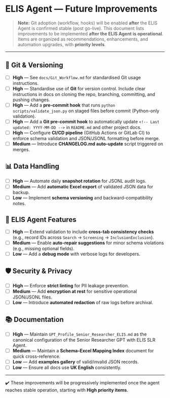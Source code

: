 # ELIS Agent — Future Improvements
<!-- Last updated: 2025-08-21 -->

> **Note:** Git adoption (workflow, hooks) will be enabled **after** the ELIS Agent is confirmed stable (post go-live).
This document lists improvements to be implemented **after the ELIS Agent is operational**.  
Items are organized as recommendations, enhancements, and automation upgrades, with **priority levels**.

---

## 🔧 Git & Versioning
- [ ] **High** — See `docs/Git_Workflow.md` for standardised Git usage instructions.
- [ ] **High** — Standardise use of **Git** for version control. Include clear instructions in docs on cloning the repo, branching, committing, and pushing changes.
- [ ] **High** — Add a **pre-commit hook** that runs `python scripts/validate_json.py` on staged files before commit (Python-only validation).
- [ ] **High** — Add a **Git pre-commit hook** to automatically update `<!-- Last updated: YYYY-MM-DD -->` in `README.md` and other project docs.  
- [ ] **High** — Configure **CI/CD pipeline** (GitHub Actions or GitLab CI) to enforce schema validation and JSON/JSONL formatting before merge.  
- [ ] **Medium** — Introduce **CHANGELOG.md auto-update** script triggered on merges.

## 📊 Data Handling
- [ ] **High** — Automate daily **snapshot rotation** for JSONL audit logs.  
- [ ] **Medium** — Add **automatic Excel export** of validated JSON data for backup.  
- [ ] **Low** — Implement **schema versioning** and backward-compatibility notes.

## 🤖 ELIS Agent Features
- [ ] **High** — Extend validation to include **cross-tab consistency checks** (e.g., record IDs across `Search` → `Screening` → `InclusionExclusion`).  
- [ ] **Medium** — Enable **auto-repair suggestions** for minor schema violations (e.g., missing optional fields).  
- [ ] **Low** — Add a **debug mode** with verbose logs for developers.

## 🛡️ Security & Privacy
- [ ] **High** — Enforce **strict linting** for PII leakage prevention.  
- [ ] **Medium** — Add **encryption at rest** for sensitive operational JSON/JSONL files.  
- [ ] **Low** — Introduce **automated redaction** of raw logs before archival.

## 📚 Documentation
- [ ] **High** — Maintain `GPT_Profile_Senior_Researcher_ELIS.md` as the canonical configuration of the Senior Researcher GPT with ELIS SLR Agent.
- [ ] **Medium** — Maintain a **Schema–Excel Mapping Index** document for quick cross-reference.  
- [ ] **Low** — Add **examples gallery** of valid/invalid JSON records.  
- [ ] **Low** — Ensure all docs use **UK English** consistently.

---

✔️ These improvements will be progressively implemented once the agent reaches stable operation, starting with **High priority items**.